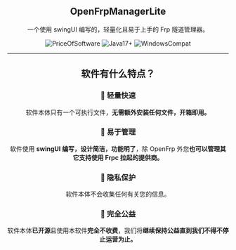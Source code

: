 <div align="center" id="readme-top">

<h2 align="center">OpenFrpManagerLite</h2>

一个使用 swingUI 编写的，轻量化且易于上手的 Frp 隧道管理器。

![PriceOfSoftware](https://img.shields.io/badge/PRICE-FULL%20FREE-3366CC?style=for-the-badge&logoColor=blue&labelColor=29355F)
![Java17+](https://img.shields.io/badge/java-17+-009B98?style=for-the-badge&logoColor=blue&labelColor=29355F)
![WindowsCompat](https://img.shields.io/badge/Windows%207-Compatible-green?style=for-the-badge&logoColor=blue&labelColor=29355F)

---

## 软件有什么特点？

### 🚀 轻量快速

软件本体只有一个可执行文件，**无需额外安装任何文件，开箱即用。**

### 🚦 易于管理

软件使用 **swingUI 编写，设计简洁，功能明了**，除 OpenFrp 外您**也可以管理其它支持使用 Frpc 拉起的提供商。**

### 🔐 隐私保护

软件本体不会收集任何有关您的信息。

### 📌 完全公益

软件本体**已开源**且使用本软件**完全不收费**，我们将**继续保持公益直到我们不得不停止运营为止。**
